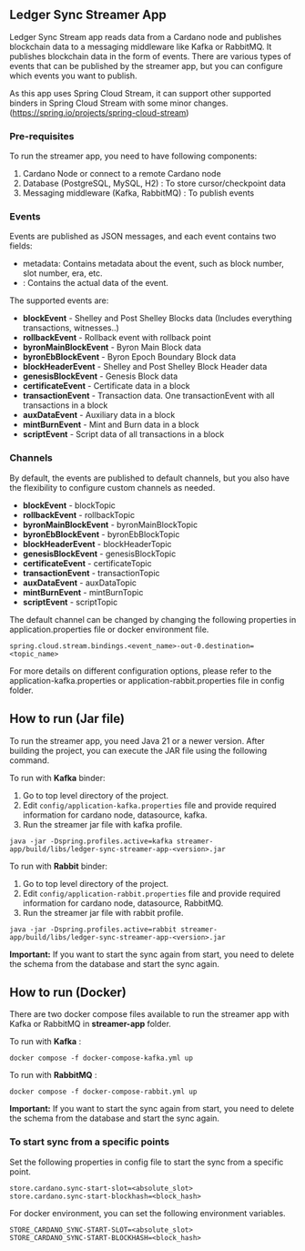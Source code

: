 ## Ledger Sync Streamer App

Ledger Sync Stream app reads data from a Cardano node and publishes blockchain data to a messaging middleware like Kafka or RabbitMQ.
It publishes blockchain data in the form of events. There are various types of events that can be published by the streamer app, but you can configure which events you want to publish.

As this app uses Spring Cloud Stream, it can support other supported binders in Spring Cloud Stream with some minor changes. 
(https://spring.io/projects/spring-cloud-stream)

### Pre-requisites
To run the streamer app, you need to have following components:

1. Cardano Node or connect to a remote Cardano node
2. Database (PostgreSQL, MySQL, H2) : To store cursor/checkpoint data
3. Messaging middleware (Kafka, RabbitMQ) : To publish events

### Events

Events are published as JSON messages, and each event contains two fields:

- metadata: Contains metadata about the event, such as block number, slot number, era, etc.
- <payload>: Contains the actual data of the event.

The supported events are:

- **blockEvent** - Shelley and Post Shelley Blocks data (Includes everything transactions, witnesses..)
- **rollbackEvent** - Rollback event with rollback point
- **byronMainBlockEvent** - Byron Main Block data
- **byronEbBlockEvent** - Byron Epoch Boundary Block data
- **blockHeaderEvent** - Shelley and Post Shelley Block Header data
- **genesisBlockEvent** - Genesis Block data
- **certificateEvent** - Certificate data in a block
- **transactionEvent** - Transaction data. One transactionEvent with all transactions in a block
- **auxDataEvent** - Auxiliary data in a block
- **mintBurnEvent** - Mint and Burn data in a block
- **scriptEvent** - Script data of all transactions in a block

### Channels

By default, the events are published to default channels, but you also have the flexibility to 
configure custom channels as needed.

- **blockEvent** - blockTopic
- **rollbackEvent** - rollbackTopic
- **byronMainBlockEvent** - byronMainBlockTopic
- **byronEbBlockEvent** - byronEbBlockTopic
- **blockHeaderEvent** - blockHeaderTopic
- **genesisBlockEvent** - genesisBlockTopic
- **certificateEvent** - certificateTopic
- **transactionEvent** - transactionTopic
- **auxDataEvent** - auxDataTopic
- **mintBurnEvent** - mintBurnTopic
- **scriptEvent** - scriptTopic

The default channel can be changed by changing the following properties in application.properties file or docker environment file.

```
spring.cloud.stream.bindings.<event_name>-out-0.destination=<topic_name>
```

For more details on different configuration options, please refer to the application-kafka.properties or application-rabbit.properties file in config folder.

## How to run (Jar file)

To run the streamer app, you need Java 21 or a newer version. 
After building the project, you can execute the JAR file using the following command.

To run with **Kafka** binder:

1. Go to top level directory of the project.
2. Edit ``config/application-kafka.properties`` file and provide required information for cardano node, datasource, kafka.
3. Run the streamer jar file with kafka profile.

```
java -jar -Dspring.profiles.active=kafka streamer-app/build/libs/ledger-sync-streamer-app-<version>.jar
```

To run with **Rabbit** binder:

1. Go to top level directory of the project.
2. Edit ``config/application-rabbit.properties`` file and provide required information for cardano node, datasource, RabbitMQ.
3. Run the streamer jar file with rabbit profile.

```
java -jar -Dspring.profiles.active=rabbit streamer-app/build/libs/ledger-sync-streamer-app-<version>.jar
```

**Important:** If you want to start the sync again from start, you need to delete the schema from the database and start the sync again.

## How to run (Docker)

There are two docker compose files available to run the streamer app with Kafka or RabbitMQ in **streamer-app** folder.

To run with **Kafka** :

```shell
docker compose -f docker-compose-kafka.yml up
```

To run with **RabbitMQ** :

```shell
docker compose -f docker-compose-rabbit.yml up
```

**Important:** If you want to start the sync again from start, you need to delete the schema from the database and start the sync again.


### To start sync from a specific points

Set the following properties in config file to start the sync from a specific point.

```
store.cardano.sync-start-slot=<absolute_slot>
store.cardano.sync-start-blockhash=<block_hash>
```

For docker environment, you can set the following environment variables.

```
STORE_CARDANO_SYNC-START-SLOT=<absolute_slot>
STORE_CARDANO_SYNC-START-BLOCKHASH=<block_hash>
```
